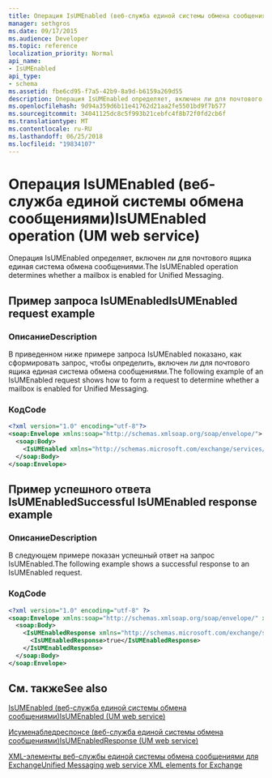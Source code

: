 ```yaml
---
title: Операция IsUMEnabled (веб-служба единой системы обмена сообщениями)
manager: sethgros
ms.date: 09/17/2015
ms.audience: Developer
ms.topic: reference
localization_priority: Normal
api_name:
- IsUMEnabled
api_type:
- schema
ms.assetid: fbe6cd95-f7a5-42b9-8a9d-b6159a269d55
description: Операция IsUMEnabled определяет, включен ли для почтового ящика единая система обмена сообщениями.
ms.openlocfilehash: 9d94a359d6b11e41762d21aa2fe5501bd9f7b577
ms.sourcegitcommit: 34041125dc8c5f993b21cebfc4f8b72f0fd2cb6f
ms.translationtype: MT
ms.contentlocale: ru-RU
ms.lasthandoff: 06/25/2018
ms.locfileid: "19834107"
---
```

# <a name="isumenabled-operation-um-web-service"></a><span data-ttu-id="5a878-103">Операция IsUMEnabled (веб-служба единой системы обмена сообщениями)</span><span class="sxs-lookup"><span data-stu-id="5a878-103">IsUMEnabled operation (UM web service)</span></span>

<span data-ttu-id="5a878-104">Операция IsUMEnabled определяет, включен ли для почтового ящика единая система обмена сообщениями.</span><span class="sxs-lookup"><span data-stu-id="5a878-104">The IsUMEnabled operation determines whether a mailbox is enabled for Unified Messaging.</span></span>
  
## <a name="isumenabled-request-example"></a><span data-ttu-id="5a878-105">Пример запроса IsUMEnabled</span><span class="sxs-lookup"><span data-stu-id="5a878-105">IsUMEnabled request example</span></span>

### <a name="description"></a><span data-ttu-id="5a878-106">Описание</span><span class="sxs-lookup"><span data-stu-id="5a878-106">Description</span></span>

<span data-ttu-id="5a878-107">В приведенном ниже примере запроса IsUMEnabled показано, как сформировать запрос, чтобы определить, включен ли для почтового ящика единая система обмена сообщениями.</span><span class="sxs-lookup"><span data-stu-id="5a878-107">The following example of an IsUMEnabled request shows how to form a request to determine whether a mailbox is enabled for Unified Messaging.</span></span>
  
### <a name="code"></a><span data-ttu-id="5a878-108">Код</span><span class="sxs-lookup"><span data-stu-id="5a878-108">Code</span></span>

```XML
<?xml version="1.0" encoding="utf-8"?>
<soap:Envelope xmlns:soap="http://schemas.xmlsoap.org/soap/envelope/">
  <soap:Body>
    <IsUMEnabled xmlns="http://schemas.microsoft.com/exchange/services/2006/messages" />
  </soap:Body>
</soap:Envelope>
```

## <a name="successful-isumenabled-response-example"></a><span data-ttu-id="5a878-109">Пример успешного ответа IsUMEnabled</span><span class="sxs-lookup"><span data-stu-id="5a878-109">Successful IsUMEnabled response example</span></span>

### <a name="description"></a><span data-ttu-id="5a878-110">Описание</span><span class="sxs-lookup"><span data-stu-id="5a878-110">Description</span></span>

<span data-ttu-id="5a878-111">В следующем примере показан успешный ответ на запрос IsUMEnabled.</span><span class="sxs-lookup"><span data-stu-id="5a878-111">The following example shows a successful response to an IsUMEnabled request.</span></span>
  
### <a name="code"></a><span data-ttu-id="5a878-112">Код</span><span class="sxs-lookup"><span data-stu-id="5a878-112">Code</span></span>

```XML
<?xml version="1.0" encoding="utf-8" ?>
<soap:Envelope xmlns:soap="http://schemas.xmlsoap.org/soap/envelope/" xmlns:xsi="http://www.w3.org/2001/XMLSchema-instance" xmlns:xsd="http://www.w3.org/2001/XMLSchema">
  <soap:Body>
    <IsUMEnabledResponse xmlns="http://schemas.microsoft.com/exchange/services/2006/messages">
      <IsUMEnabledResponse>true</IsUMEnabledResponse> 
    </IsUMEnabledResponse>
  </soap:Body>
</soap:Envelope>
```

## <a name="see-also"></a><span data-ttu-id="5a878-113">См. также</span><span class="sxs-lookup"><span data-stu-id="5a878-113">See also</span></span>



[<span data-ttu-id="5a878-114">IsUMEnabled (веб-служба единой системы обмена сообщениями)</span><span class="sxs-lookup"><span data-stu-id="5a878-114">IsUMEnabled (UM web service)</span></span>](isumenabled-um-web-service.md)
  
[<span data-ttu-id="5a878-115">Исуменабледреспонсе (веб-служба единой системы обмена сообщениями)</span><span class="sxs-lookup"><span data-stu-id="5a878-115">IsUMEnabledResponse (UM web service)</span></span>](isumenabledresponse-um-web-service.md)


[<span data-ttu-id="5a878-116">XML-элементы веб-службы единой системы обмена сообщениями для Exchange</span><span class="sxs-lookup"><span data-stu-id="5a878-116">Unified Messaging web service XML elements for Exchange</span></span>](unified-messaging-web-service-xml-elements-for-exchange.md)

